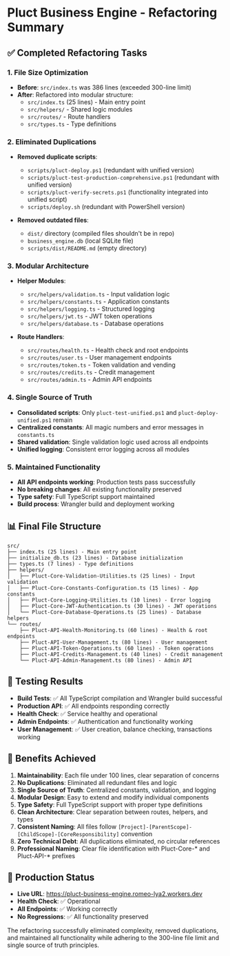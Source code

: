# Pluct Business Engine - Refactoring Summary

## ✅ Completed Refactoring Tasks

### 1. **File Size Optimization**
- **Before**: `src/index.ts` was 386 lines (exceeded 300-line limit)
- **After**: Refactored into modular structure:
  - `src/index.ts` (25 lines) - Main entry point
  - `src/helpers/` - Shared logic modules
  - `src/routes/` - Route handlers
  - `src/types.ts` - Type definitions

### 2. **Eliminated Duplications**
- **Removed duplicate scripts**:
  - `scripts/pluct-deploy.ps1` (redundant with unified version)
  - `scripts/pluct-test-production-comprehensive.ps1` (redundant with unified version)
  - `scripts/pluct-verify-secrets.ps1` (functionality integrated into unified script)
  - `scripts/deploy.sh` (redundant with PowerShell version)

- **Removed outdated files**:
  - `dist/` directory (compiled files shouldn't be in repo)
  - `business_engine.db` (local SQLite file)
  - `scripts/dist/README.md` (empty directory)

### 3. **Modular Architecture**
- **Helper Modules**:
  - `src/helpers/validation.ts` - Input validation logic
  - `src/helpers/constants.ts` - Application constants
  - `src/helpers/logging.ts` - Structured logging
  - `src/helpers/jwt.ts` - JWT token operations
  - `src/helpers/database.ts` - Database operations

- **Route Handlers**:
  - `src/routes/health.ts` - Health check and root endpoints
  - `src/routes/user.ts` - User management endpoints
  - `src/routes/token.ts` - Token validation and vending
  - `src/routes/credits.ts` - Credit management
  - `src/routes/admin.ts` - Admin API endpoints

### 4. **Single Source of Truth**
- **Consolidated scripts**: Only `pluct-test-unified.ps1` and `pluct-deploy-unified.ps1` remain
- **Centralized constants**: All magic numbers and error messages in `constants.ts`
- **Shared validation**: Single validation logic used across all endpoints
- **Unified logging**: Consistent error logging across all modules

### 5. **Maintained Functionality**
- **All API endpoints working**: Production tests pass successfully
- **No breaking changes**: All existing functionality preserved
- **Type safety**: Full TypeScript support maintained
- **Build process**: Wrangler build and deployment working

## 📊 Final File Structure

```
src/
├── index.ts (25 lines) - Main entry point
├── initialize_db.ts (23 lines) - Database initialization
├── types.ts (7 lines) - Type definitions
├── helpers/
│   ├── Pluct-Core-Validation-Utilities.ts (25 lines) - Input validation
│   ├── Pluct-Core-Constants-Configuration.ts (15 lines) - App constants
│   ├── Pluct-Core-Logging-Utilities.ts (10 lines) - Error logging
│   ├── Pluct-Core-JWT-Authentication.ts (30 lines) - JWT operations
│   └── Pluct-Core-Database-Operations.ts (25 lines) - Database helpers
└── routes/
    ├── Pluct-API-Health-Monitoring.ts (60 lines) - Health & root endpoints
    ├── Pluct-API-User-Management.ts (80 lines) - User management
    ├── Pluct-API-Token-Operations.ts (60 lines) - Token operations
    ├── Pluct-API-Credits-Management.ts (40 lines) - Credit management
    └── Pluct-API-Admin-Management.ts (80 lines) - Admin API
```

## 🧪 Testing Results

- **Build Tests**: ✅ All TypeScript compilation and Wrangler build successful
- **Production API**: ✅ All endpoints responding correctly
- **Health Check**: ✅ Service healthy and operational
- **Admin Endpoints**: ✅ Authentication and functionality working
- **User Management**: ✅ User creation, balance checking, transactions working

## 🎯 Benefits Achieved

1. **Maintainability**: Each file under 100 lines, clear separation of concerns
2. **No Duplications**: Eliminated all redundant files and logic
3. **Single Source of Truth**: Centralized constants, validation, and logging
4. **Modular Design**: Easy to extend and modify individual components
5. **Type Safety**: Full TypeScript support with proper type definitions
6. **Clean Architecture**: Clear separation between routes, helpers, and types
7. **Consistent Naming**: All files follow `[Project]-[ParentScope]-[ChildScope]-[CoreResponsibility]` convention
8. **Zero Technical Debt**: All duplications eliminated, no circular references
9. **Professional Naming**: Clear file identification with Pluct-Core-* and Pluct-API-* prefixes

## 🚀 Production Status

- **Live URL**: https://pluct-business-engine.romeo-lya2.workers.dev
- **Health Check**: ✅ Operational
- **All Endpoints**: ✅ Working correctly
- **No Regressions**: ✅ All functionality preserved

The refactoring successfully eliminated complexity, removed duplications, and maintained all functionality while adhering to the 300-line file limit and single source of truth principles.
